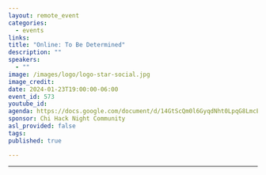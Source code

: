 ```yaml
---
layout: remote_event
categories:
  - events
links: 
title: "Online: To Be Determined"
description: ""
speakers:
  - ""
image: /images/logo/logo-star-social.jpg
image_credit:
date: 2024-01-23T19:00:00-06:00
event_id: 573
youtube_id: 
agenda: https://docs.google.com/document/d/14GtScQm0l6GyqdNht0LpqG8LmcEF7i3COjNJ06PaTj8/edit#
sponsor: Chi Hack Night Community
asl_provided: false
tags: 
published: true

---
```




---
